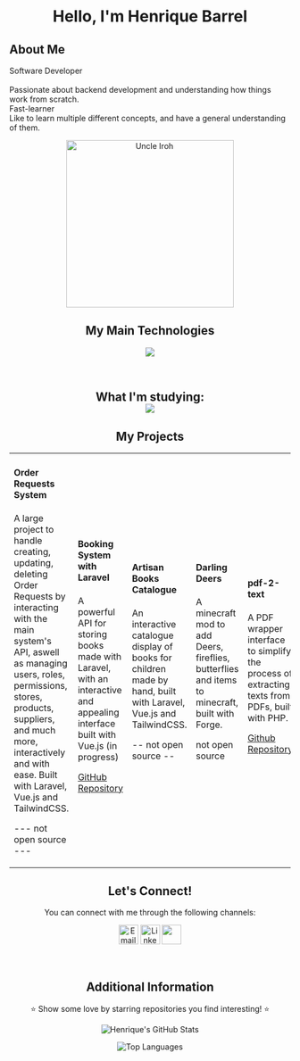 <h1 align="center">Hello, I'm Henrique Barrel</h1>

<h2>About Me
</h2>
<p>
Software Developer<br><br>
Passionate about backend development and understanding how things work from scratch.<br>
Fast-learner<br>
Like to learn multiple different concepts, and have a general understanding of them.
</p>

<p align="center">
  <img src="https://media.tenor.com/_PEwdam8b84AAAAC/iroh-tea.gif" alt="Uncle Iroh" width="300" />
</p>

<h2 align="center">My Main Technologies</h2>

<p align="center">
  <a href="https://skillicons.dev">
    <img src="https://skillicons.dev/icons?i=laravel,vue,php,js,mysql,java" />
  </a>
</p>

<br>

<h2 align="center">
  What I'm studying:<br>
  <a href="https://skillicons.dev">
    <img src="https://skillicons.dev/icons?i=c,go" />
  </a>
</p>

<h2 align="center">My Projects</h2>

<p align="center">
  <table align="center">
    <tr>
      <td>
        <h4>Order Requests System</h4>
        <p>A large project to handle creating, updating, deleting Order Requests by interacting with the main system's API, aswell as managing users, roles, permissions,
        stores, products, suppliers, and much more, interactively and with ease. Built with Laravel, Vue.js and TailwindCSS.</p>
        <p>--- not open source ---</p>
      </td>
      <td>
        <h4>Booking System with Laravel</h4>
        <p>A powerful API for storing books made with Laravel, with an interactive and appealing interface built with Vue.js (in progress)</p>
        <a href="https://www.github.com/Barrel-R/Destinex">GitHub Repository</a>
      </td>
      <td>
        <h4>Artisan Books Catalogue</h4>
        <p>An interactive catalogue display of books for children made by hand, built with Laravel, Vue.js and TailwindCSS.</p>
        <p>-- not open source --</p>
      </td>
      <td>
        <h4>Darling Deers</h4>
        <p>A minecraft mod to add Deers, fireflies, butterflies and items to minecraft, built with Forge.</p>
        <p>not open source</p>
      </td>
      <td>
        <h4>pdf-2-text</h4>
        <p>A PDF wrapper interface to simplify the process of extracting texts from PDFs, built with PHP.</p>
        <a href="https://www.github.com/Barrel-R/pdf-2-text">Github Repository</a>
      </td>
    </tr>
  </table>
</p>

<h2 align="center">Let's Connect!</h2>

<p align="center">
  You can connect with me through the following channels:
</p>

<p align="center">
  <a href="mailto:creb@duck.com"><img heigth=35 width=35 src="https://upload.wikimedia.org/wikipedia/commons/thumb/7/7e/Gmail_icon_%282020%29.svg/1024px-Gmail_icon_%282020%29.svg.png" alt="Email" /></a>
  <a href="https://www.linkedin.com/in/henrique-barrel-874919224/"><img height=35 width=35 src="https://cdn-icons-png.flaticon.com/512/174/174857.png" alt="LinkedIn" /></a>
  <a href="https://www.facebook.com/profile.php?id=100082149386610"><img height=35 width=35 src="https://cdn.icon-icons.com/icons2/2972/PNG/512/facebook_logo_icon_186880.png"/></a>
</p>
<br>
<h2 align="center">Additional Information</h2>
<p align="center">⭐️ Show some love by starring repositories you find interesting! ⭐️</p>

<p align="center">
  <img src="https://github-readme-stats.vercel.app/api?username=Barrel-R&show_icons=true&count_private=true&include_all_commits=true&hide_border=true&bg_color=DEG,COLOR1,COLOR2,COLOR3" alt="Henrique's GitHub Stats" />
</p>

<p align="center">
  <img src="https://github-readme-stats.vercel.app/api/top-langs/?username=Barrel-R&layout=compact&hide_border=true" alt="Top Languages" />
</p>
